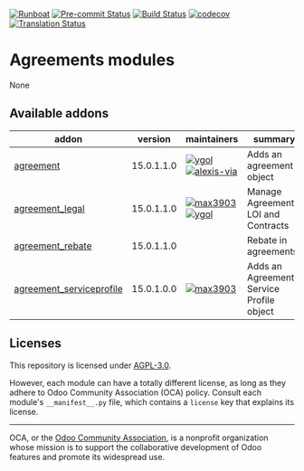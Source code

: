 
[![Runboat](https://img.shields.io/badge/runboat-Try%20me-875A7B.png)](https://runboat.odoo-community.org/builds?repo=OCA/agreement&target_branch=15.0)
[![Pre-commit Status](https://github.com/OCA/agreement/actions/workflows/pre-commit.yml/badge.svg?branch=15.0)](https://github.com/OCA/agreement/actions/workflows/pre-commit.yml?query=branch%3A15.0)
[![Build Status](https://github.com/OCA/agreement/actions/workflows/test.yml/badge.svg?branch=15.0)](https://github.com/OCA/agreement/actions/workflows/test.yml?query=branch%3A15.0)
[![codecov](https://codecov.io/gh/OCA/agreement/branch/15.0/graph/badge.svg)](https://codecov.io/gh/OCA/agreement)
[![Translation Status](https://translation.odoo-community.org/widgets/agreement-15-0/-/svg-badge.svg)](https://translation.odoo-community.org/engage/agreement-15-0/?utm_source=widget)

<!-- /!\ do not modify above this line -->

# Agreements modules

None

<!-- /!\ do not modify below this line -->

<!-- prettier-ignore-start -->

[//]: # (addons)

Available addons
----------------
addon | version | maintainers | summary
--- | --- | --- | ---
[agreement](agreement/) | 15.0.1.1.0 | [![ygol](https://github.com/ygol.png?size=30px)](https://github.com/ygol) [![alexis-via](https://github.com/alexis-via.png?size=30px)](https://github.com/alexis-via) | Adds an agreement object
[agreement_legal](agreement_legal/) | 15.0.1.1.0 | [![max3903](https://github.com/max3903.png?size=30px)](https://github.com/max3903) [![ygol](https://github.com/ygol.png?size=30px)](https://github.com/ygol) | Manage Agreements, LOI and Contracts
[agreement_rebate](agreement_rebate/) | 15.0.1.1.0 |  | Rebate in agreements
[agreement_serviceprofile](agreement_serviceprofile/) | 15.0.1.0.0 | [![max3903](https://github.com/max3903.png?size=30px)](https://github.com/max3903) | Adds an Agreement Service Profile object

[//]: # (end addons)

<!-- prettier-ignore-end -->

## Licenses

This repository is licensed under [AGPL-3.0](LICENSE).

However, each module can have a totally different license, as long as they adhere to Odoo Community Association (OCA)
policy. Consult each module's `__manifest__.py` file, which contains a `license` key
that explains its license.

----
OCA, or the [Odoo Community Association](http://odoo-community.org/), is a nonprofit
organization whose mission is to support the collaborative development of Odoo features
and promote its widespread use.
